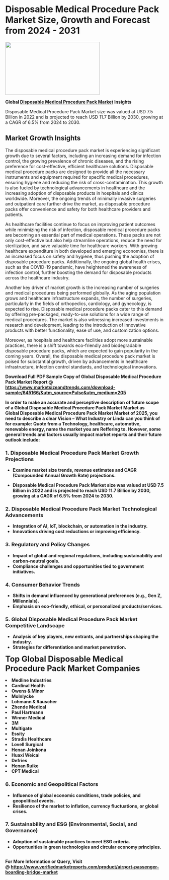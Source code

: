 <H1>Disposable Medical Procedure Pack Market Size, Growth and Forecast from 2024 - 2031</H1><img class="aligncenter size-medium wp-image-584254" src="https://thirdeyenews.in/wp-content/uploads/2024/09/Global-Market-Research-300x168.jpeg" alt="" width="300" height="168" /><p><strong>Global&nbsp;<a href="https://www.marketsizeandtrends.com/download-sample/645166/&amp;utm_source=Pulse&amp;utm_medium=205">Disposable Medical Procedure Pack Market</a> Insights</strong></p><p>Disposable Medical Procedure Pack Market size was valued at USD 7.5 Billion in 2022 and is projected to reach USD 11.7 Billion by 2030, growing at a CAGR of 6.5% from 2024 to 2030.</p><p><h2>Market Growth Insights</h2> <p>The disposable medical procedure pack market is experiencing significant growth due to several factors, including an increasing demand for infection control, the growing prevalence of chronic diseases, and the rising preference for cost-effective, efficient healthcare solutions. Disposable medical procedure packs are designed to provide all the necessary instruments and equipment required for specific medical procedures, ensuring hygiene and reducing the risk of cross-contamination. This growth is also fueled by technological advancements in healthcare and the increasing adoption of disposable products in hospitals and clinics worldwide. Moreover, the ongoing trends of minimally invasive surgeries and outpatient care further drive the market, as disposable procedure packs offer convenience and safety for both healthcare providers and patients.</p> <p><strong></strong></p> <p>As healthcare facilities continue to focus on improving patient outcomes while minimizing the risk of infection, disposable medical procedure packs are becoming an essential part of medical operations. These packs are not only cost-effective but also help streamline operations, reduce the need for sterilization, and save valuable time for healthcare workers. With growing healthcare expenditure in both developed and emerging economies, there is an increased focus on safety and hygiene, thus pushing the adoption of disposable procedure packs. Additionally, the ongoing global health crises, such as the COVID-19 pandemic, have heightened the awareness of infection control, further boosting the demand for disposable products across the healthcare industry.</p> <p>Another key driver of market growth is the increasing number of surgeries and medical procedures being performed globally. As the aging population grows and healthcare infrastructure expands, the number of surgeries, particularly in the fields of orthopedics, cardiology, and gynecology, is expected to rise. Disposable medical procedure packs cater to this demand by offering pre-packaged, ready-to-use solutions for a wide range of medical procedures. The market is also witnessing increased investments in research and development, leading to the introduction of innovative products with better functionality, ease of use, and customization options.</p> <p>Moreover, as hospitals and healthcare facilities adopt more sustainable practices, there is a shift towards eco-friendly and biodegradable disposable procedure packs, which are expected to gain popularity in the coming years. Overall, the disposable medical procedure pack market is poised for substantial growth, driven by advancements in healthcare infrastructure, infection control standards, and technological innovations.</p> <p><strong></p><p><span class=""><strong>Download Full PDF Sample Copy of Global Disposable Medical Procedure Pack Market Report</strong> @ <a href="https://www.marketsizeandtrends.com/download-sample/645166/&amp;utm_source=Pulse&amp;utm_medium=205" target="_blank">https://www.marketsizeandtrends.com/download-sample/645166/&amp;utm_source=Pulse&amp;utm_medium=205</a></span></p><p>In order to make an accurate and perceptive description of future scope of a Global&nbsp;Disposable Medical Procedure Pack Market Market as Global&nbsp;Disposable Medical Procedure Pack Market Market of 2025, you need to describe a clear Vision &ndash; What Industry or Linda can you think of for example: Quote from a Technology, healthcare, automotive, renewable energy, name the market you are Reffering to. However, some general trends and factors usually impact market reports and their future outlook include:</p><h3>1.&nbsp;<strong>Disposable Medical Procedure Pack Market Growth Projections</strong></h3><ul><li>Examine market size trends, revenue estimates and CAGR (Compounded Annual Growth Rate) projections.</li><li><p>Disposable Medical Procedure Pack Market size was valued at USD 7.5 Billion in 2022 and is projected to reach USD 11.7 Billion by 2030, growing at a CAGR of 6.5% from 2024 to 2030.</p></li></ul><h3>2.&nbsp;<strong>Disposable Medical Procedure Pack Market Technological Advancements</strong></h3><ul><li>Integration of AI, IoT, blockchain, or automation in the industry.</li><li>Innovations driving cost reductions or improving efficiency.</li></ul><h3>3.&nbsp;<strong>Regulatory and Policy Changes</strong></h3><ul><li>Impact of global and regional regulations, including sustainability and carbon-neutral goals.</li><li>Compliance challenges and opportunities tied to government initiatives.</li></ul><h3>4.&nbsp;<strong>Consumer Behavior Trends</strong></h3><ul><li>Shifts in demand influenced by generational preferences (e.g., Gen Z, Millennials).</li><li>Emphasis on eco-friendly, ethical, or personalized products/services.</li></ul><h3>5.&nbsp;<strong>Global Disposable Medical Procedure Pack Market Competitive Landscape</strong></h3><ul><li>Analysis of key players, new entrants, and partnerships shaping the industry.</li><li>Strategies for differentiation and market penetration.</li></ul><p data-pm-slice="1 1 []"><span style="color: inherit; font-family: inherit; font-size: 25px;">Top Global Disposable Medical Procedure Pack Market Companies</span></p><div class="" data-test-id=""><p><li>Medline Industries</li><li> Cardinal Health</li><li> Owens & Minor</li><li> Molnlycke</li><li> Lohmann & Rauscher</li><li> Zhende Medical</li><li> Paul Hartmann</li><li> Winner Medical</li><li> 3M</li><li> Multigate</li><li> Essity</li><li> Stradis Healthcare</li><li> Lovell Surgical</li><li> Henan Joinkona</li><li> Huaxi Weicai</li><li> Defries</li><li> Henan Ruike</li><li> CPT Medical</li></p></div><h3>6.&nbsp;<strong>Economic and Geopolitical Factors</strong></h3><ul><li>Influence of global economic conditions, trade policies, and geopolitical events.</li><li>Resilience of the market to inflation, currency fluctuations, or global crises.</li></ul><h3>7.&nbsp;<strong>Sustainability and ESG (Environmental, Social, and Governance)</strong></h3><ul><li>Adoption of sustainable practices to meet ESG criteria.</li><li>Opportunities in green technologies and circular economy principles.</li></ul><h2><strong style="font-size: 14px;">For More Information or Query, Visit @&nbsp;</strong><a style="background-color: #ffffff; font-size: 14px;" href="https://www.marketsizeandtrends.com/report/disposable-medical-procedure-pack-market/" target="_blank">https://www.verifiedmarketreports.com/product/airport-passenger-boarding-bridge-market</a></h2>
